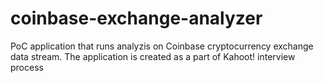# coinbase-exchange-analyzer
PoC application that runs analyzis on Coinbase cryptocurrency exchange data stream. The application is created as a part of Kahoot! interview process
